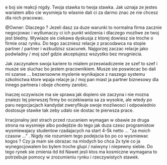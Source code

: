 e boj sie reakcji nigdy. Twoja stawka to twoja stawka. Jak uznaja ze jestes wariatem albo cie wysmieja to wlasnie dali ci za darmo znac ze nie chcesz dla nich pracowac.


@Owner: Dlaczego ? Jezeli dasz za duze warunki to normalna firma zacznie negocjowac i wytlumaczy ci ich punkt widzenia i dlaczego mozliwe ze twoj jest bledny. Wywiaze sie ciekawa dyskusja z ktorej dowiesz sie troche o firmie oraz rynku. Do tego zaczniesz relacje z pracodawca na stopie partner / partner i wzbudzisz szacunek. Najgorzej zaczac relacje jako podwladny / moj szef gdzie akceptujesz wszystko bez mrugniecia.

Jak zaczynalem swoja kariere to mialem przeswiadczenie ze szef to szef i musze sie sluchac bo jestem pracownikiem. Musze sie poswiecac bo dali mi szanse ... bezsensowne myslenie wynikajace z naszego systemu szkolnictwa ktore wpaja relacje ja / moj pan miast ja partner biznesowy dla innego partnera i oboje chcemy zarobic. 

Inaczej oczywiscie ma sie sprawa jak dopiero sie zaczyna i nie mozna znalezc tej pierwszej firmy bo oczekiwania sa za wysokie, ale wtedy po paru negocjacjach kandydat zweryfikuje swoje mozliwosci i odpowiednio dostosuje stawke tak zeby udalo sie dostac te pierwsza prace.

Irracjonalny jest strach przed rzucaniem wymagan w obawie ze druga strona na wysmieje albo podejdzie do tego jak duza czesc programistow wysmiewajacy studentow rzadajacych na start 4-5k netto ... "za moich czasow ..." . Nigdy nie rozumiem tego podejscia bo po co wysmiewac kogos ? Czy ja mam sie obrazac na mlodych bo chca 2x tyle co ja wynegocjowalem bo bylem troche glupi / naiwyny i niepewny siebie. Do tego rynek sie zmienia itd itd Nawet jesli ktos ma kosmiczne wymagana to potrzebuje pomocy w zrozumieniu rynku i rzeczywistych stawek.
